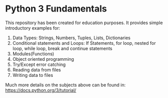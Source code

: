 # Python 3 Fundamentals
This repository has been created for education purposes. It provides simple introductory examples for:

1. Data Types: Strings, Numbers, Tuples, Lists, Dictionaries
2. Conditional statements and Loops: If Statements, for loop, nested for loop, while loop, break and continue statements
3. Modules(Functions)
4. Object oriented programming
5. Try/Except error catching
6. Reading data from files
7. Writing data to files

Much more details on the subjects above can be found in: https://docs.python.org/3/tutorial/
